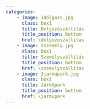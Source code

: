 ```yaml
---
categories:
    - image: 1dolgozo.jpg
      class: box1
      title: Dolgozószállítás
      title_position: bottom
      href: \dolgozoszallitas
    - image: 2szemely.jpg
      class: box1
      title: Személyszállítás
      title_position: bottom
      href: \szemelyszallitas
    - image: 3jarmupark.jpg
      class: box1
      title: Járműpark
      title_position: bottom
      href: \jarmupark      
---
```

<br/>
